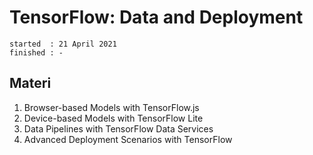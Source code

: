 # TensorFlow: Data and Deployment

```
started  : 21 April 2021
finished : -
```

## Materi

1. Browser-based Models with TensorFlow.js
2. Device-based Models with TensorFlow Lite
3. Data Pipelines with TensorFlow Data Services
4. Advanced Deployment Scenarios with TensorFlow